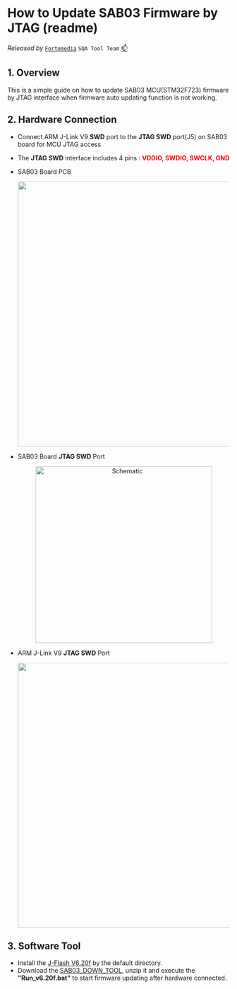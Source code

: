# How to Update SAB03 Firmware by JTAG (readme)

*Released by* [`Fortemedia`](https://www.fortemedia.com/ "Listen and sound better. Anywhere!") `SQA Tool Team` <a href="mailto:qiangp@fortemedia.com" title="Email the developer">📫</a>

## 1. Overview

This is a simple guide on how to update SAB03 MCU(STM32F723) firmware by JTAG interface when firmware auto updating function is not working.

## 2. Hardware Connection

*   Connect ARM J-Link V9 **SWD** port to the **JTAG SWD** port(J5) on SAB03 board for MCU JTAG access
*   The **JTAG SWD** interface includes 4 pins :  **<font color=Red>VDDIO, SWDIO, SWCLK, GND</font>**

*   SAB03 Board PCB
    <br><center class="half"><img src="https://note.youdao.com/yws/api/personal/file/WEB60317751dc5e97a5c527657f2845ad50?method=download&shareKey=a09d293d1f943afb39e32f498683eea6" width="600" />

*   SAB03 Board **JTAG SWD** Port
    <br><center class="half"><img src="https://note.youdao.com/yws/api/personal/file/WEB0c7da00b0709500861bd89b3fe157642?method=download&shareKey=8588333df5e02dee5526436b1528e25d" alt="Schematic" width="400" /> </center>

*   ARM J-Link V9 **JTAG SWD** Port
    <br><center class="half"><img src="https://note.youdao.com/yws/api/personal/file/WEBbf601a0ce19dc9c68f464494ae0d1a57?method=download&shareKey=192a533ec93546dc7cb75ac518c4fac3" width="600" />

## 3. Software Tool

*   Install the [J-Flash V6.20f](https://fortemediainc.sharepoint.com/\:u:/s/live_doc/products/EXBjdRiIZtRPhwy52B-GJEQBbpW3Yi8sORMyyZyuQZJo7w?e=gQivdc) by the default directory.
*   Download the [SAB03\_DOWN\_TOOL](https://fortemediainc.sharepoint.com/\:u:/s/live_doc/products/Ecm1kz2DDFNJqS_g5CW4yhcBwT1a5m1Ahr5gyWgvdBl_Jg?e=CDzmzK), unzip it and execute the **"Run\_v6.20f.bat"** to start firmware updating after hardware connected.

